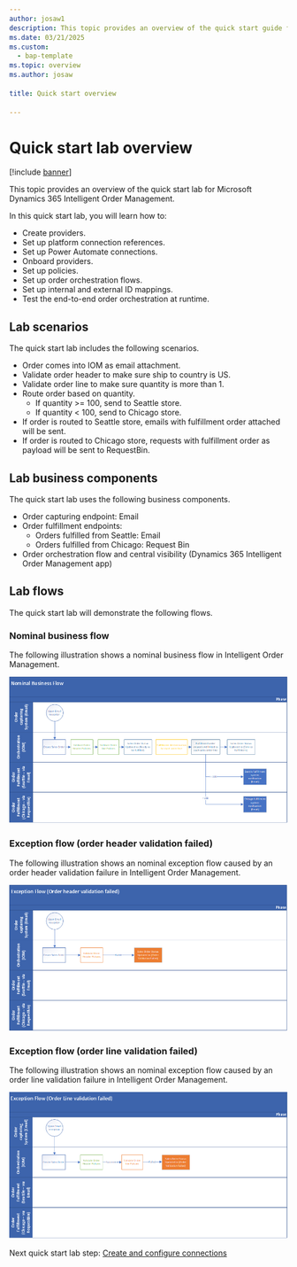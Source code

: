 ```yaml
---
author: josaw1
description: This topic provides an overview of the quick start guide for Microsoft Dynamics 365 Intelligent Order Management.
ms.date: 03/21/2025
ms.custom: 
  - bap-template
ms.topic: overview
ms.author: josaw

title: Quick start overview

---
```


# Quick start lab overview

[!include [banner](includes/banner.md)]

This topic provides an overview of the quick start lab for Microsoft Dynamics 365 Intelligent Order Management.

In this quick start lab, you will learn how to:

-	Create providers.
-	Set up platform connection references.
-	Set up Power Automate connections.
-	Onboard providers.
-	Set up policies.
-	Set up order orchestration flows.
-	Set up internal and external ID mappings.
-	Test the end-to-end order orchestration at runtime.

## Lab scenarios  

The quick start lab includes the following scenarios.

-	Order comes into IOM as email attachment.
-	Validate order header to make sure ship to country is US.
-	Validate order line to make sure quantity is more than 1.
-	Route order based on quantity.
    - If quantity >= 100, send to Seattle store.
    - If quantity < 100, send to Chicago store.
-	If order is routed to Seattle store, emails with fulfillment order attached will be sent.
-	If order is routed to Chicago store, requests with fulfillment order as payload will be sent to RequestBin.

## Lab business components

The quick start lab uses the following business components.

- Order capturing endpoint: Email
- Order fulfillment endpoints:
    - Orders fulfilled from Seattle: Email
    - Orders fulfilled from Chicago: Request Bin
- Order orchestration flow and central visibility (Dynamics 365 Intelligent Order Management app)

## Lab flows

The quick start lab will demonstrate the following flows.

### Nominal business flow

The following illustration shows a nominal business flow in Intelligent Order Management.

![Nominal business flow](media/lab_flow_1.png)

### Exception flow (order header validation failed)

The following illustration shows an nominal exception flow caused by an order header validation failure in Intelligent Order Management.

![Exception flow (order header validation failed)](media/lab_flow_2.png)

### Exception flow (order line validation failed)

The following illustration shows an nominal exception flow caused by an order line validation failure in Intelligent Order Management.

![Exception flow (order line validation failed)](media/lab_flow_3.png)


Next quick start lab step: [Create and configure connections](lab-create-configure-connections.md)
